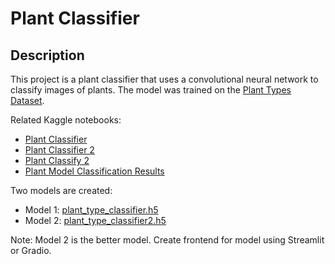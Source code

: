# Plant Classifier

## Description
This project is a plant classifier that uses a convolutional neural network to classify images of plants. The model was trained on the [Plant Types Dataset](https://www.kaggle.com/datasets/yudhaislamisulistya/plants-type-datasets).

Related Kaggle notebooks:
- [Plant Classifier](https://www.kaggle.com/code/euhidaman/plant-classifier)
- [Plant Classifier 2](https://www.kaggle.com/code/euhidaman/plant-classifier2)
- [Plant Classify 2](https://www.kaggle.com/code/euhidaman/plant-classify2)
- [Plant Model Classification Results](https://www.kaggle.com/code/euhidaman/plant-model-classification-results)

Two models are created:
- Model 1: [plant_type_classifier.h5](plant_type_classifier.h5)
- Model 2: [plant_type_classifier2.h5](plant_type_classifier2.h5)

Note: Model 2 is the better model.
Create frontend for model using Streamlit or Gradio.
